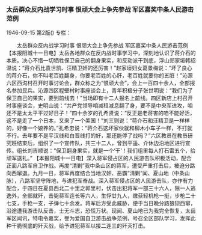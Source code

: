 ### 太岳群众反内战学习时事  恨顽大会上争先参战  军区嘉奖中条人民游击范例

1946-09-15
第2版()
专栏：

　　太岳群众反内战学习时事
    恨顽大会上争先参战
    军区嘉奖中条人民游击范例
    【本报阳城十一日电】太岳各地群众在反内战时事学习中，深刻地认识了蒋介石的本质。决心不惜一切牺牲保卫自己的翻身果实，和反动派干到底，浮山郑家垣韩绍温说：“蒋介石比袁世凯、汪精卫奸的还厉害！”赵家垣妇女葛景梅说：“坏了良心的蒋介石，你不叫老百姓翻身，你要老百姓的心肝，老百姓就要你的五脏！”沁源六区西沟村召开时事讨论会，群众称之为“恨顽大会”，会上一百四十余人，全部报名参加民兵。沁源四区程壁村时事座谈会上，青年积极分子张世明说：“我们为了保卫自己的果实，要到前线去！”当场即有十二人报名上前线。四区新店上村召开时事座谈会，史明山说：“共产党领导咱减租减息翻了身，要不是中央军进攻，咱还不是太太平平过好日子！”四十余岁的孔希贤说：“反正是老蒋害的咱不能好活，这不是走了一个日本，又来了一个美国！”刘三则说：“蒋介石和汪精卫是一样样的，好像一个娘养的。”孔希忠说：“蒋介石这坏家伙就和柳木小车子一样，不打就不行。去年要不是平汉线和白晋线打的好，那还能停了战吗？”六区教员在教员研究班结束后，组织了一个宣传队，共三十二人，曾到平遥、介休边沿地区进行宣传。组长刘吉顺说：“保卫翻身果实，就是一个‘干’！我们组里每人打石雷五个，给顽军送礼。”
    【本报阳城十一日电】深入蒋军侵占区的人民游击队积极活动，配合正面八路军自卫作战。再度“清剿”我中条山区的蒋军，遭受严重打击后，被迫分路向西窜退。九月一日，蒋军再度结合当地汉奸、恶霸“清剿”闻、夏山地（中条山脉），八路军坚守阵地，与进犯军奋战。深入蒋军侵占区的人民游击队，亦作有力配合，于四日在夏县西北二十里之郭里村，伏击出犯蒋军一部三十六人，除一人逃逸外，全部就歼，击毙蒋军连长等六人，生俘廿九人，缴获轻机枪一挺，步枪二十七支，手枪一支，子弹七十余发。蒋军后方受此威胁，便于当日晚分路狼狈西窜，沿途遭我游击队反击，士无斗志，恐慌万状。现闻、夏山地已为我完全恢复，太岳军区闻讯，特电令嘉奖，誉为爱国自卫游击战争范例，号召全区部队学习，发挥此种干脆彻底的歼灭战，给予进犯蒋军以接二连三的歼灭打击。
